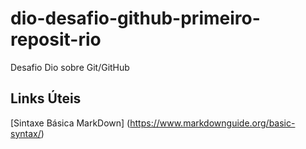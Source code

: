 # dio-desafio-github-primeiro-reposit-rio
Desafio Dio sobre Git/GitHub
## Links Úteis
[Sintaxe Básica MarkDown] (https://www.markdownguide.org/basic-syntax/)
